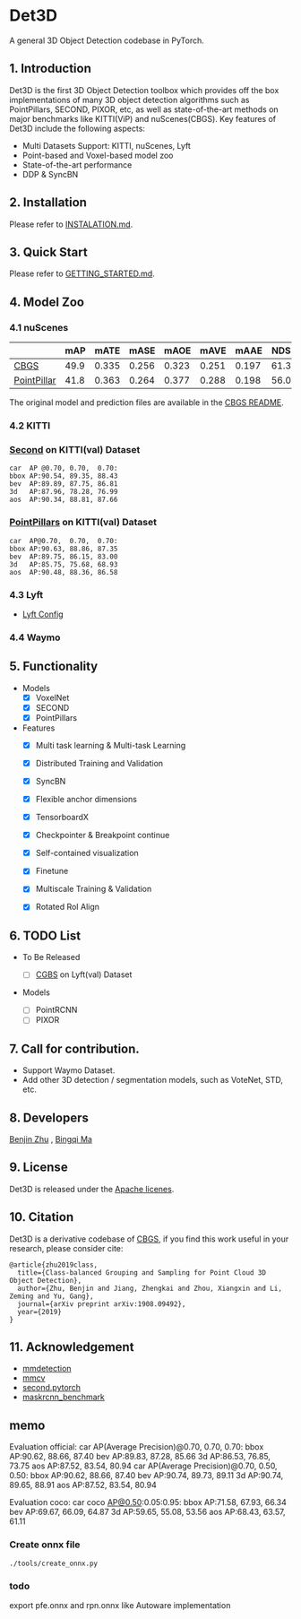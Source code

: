 # Det3D

A general 3D Object Detection codebase in PyTorch.

## 1. Introduction

Det3D is the first 3D Object Detection toolbox which provides off the box implementations of many 3D object detection algorithms such as PointPillars, SECOND, PIXOR, etc, as well as state-of-the-art methods on major benchmarks like KITTI(ViP) and nuScenes(CBGS). Key features of Det3D include the following aspects:

* Multi Datasets Support: KITTI, nuScenes, Lyft
* Point-based and Voxel-based model zoo
* State-of-the-art performance
* DDP & SyncBN


## 2. Installation

Please refer to [INSTALATION.md](INSTALLATION.md).

## 3. Quick Start

Please refer to [GETTING_STARTED.md](GETTING_STARTED.md).

## 4. Model Zoo

### 4.1 nuScenes

|             | mAP  | mATE | mASE | mAOE | mAVE | mAAE | NDS | ckpt |
| ----------- | ---- | ---- | ---- | ---- | ---- | ---- | ---- | ---- |
| [CBGS](https://github.com/poodarchu/Det3D/blob/master/examples/cbgs/configs/nusc_all_vfev3_spmiddleresnetfhd_rpn2_mghead_syncbn.py) | 49.9 | 0.335 | 0.256 | 0.323 | 0.251 | 0.197 | 61.3 | [link](https://drive.google.com/drive/folders/1rhamAqegE9iOp18tzQVam4rOMhHjjnRM?usp=sharing) |
| [PointPillar](examples/point_pillars/configs/nusc_all_point_pillars_mghead_syncbn.py) | 41.8 | 0.363 | 0.264 | 0.377 | 0.288 | 0.198 | 56.0 | [link](https://drive.google.com/drive/folders/1U0bkEQAhcxhDUD42nTCGC0uU0qaTO_Uv?usp=sharing) |

The original model and prediction files are available in the [CBGS README](https://github.com/poodarchu/Det3D/tree/master/examples/cbgs).

### 4.2 KITTI

### [Second](examples/second/configs/kitti_car_vfev3_spmiddlefhd_rpn1_mghead_syncbn.py) on KITTI(val) Dataset

```
car  AP @0.70, 0.70,  0.70:
bbox AP:90.54, 89.35, 88.43
bev  AP:89.89, 87.75, 86.81
3d   AP:87.96, 78.28, 76.99
aos  AP:90.34, 88.81, 87.66
```

### [PointPillars](examples/point_pillars/configs/kitti_point_pillars_mghead_syncbn.py) on KITTI(val) Dataset

```	
car  AP@0.70,  0.70,  0.70:
bbox AP:90.63, 88.86, 87.35
bev  AP:89.75, 86.15, 83.00
3d   AP:85.75, 75.68, 68.93
aos  AP:90.48, 88.36, 86.58
```


### 4.3 Lyft

* [Lyft Config](https://github.com/poodarchu/Det3D/blob/master/examples/cbgs/configs/lyft_all_vfev3_spmiddleresnetfhd_rpn2_mghead_syncbn.py)

### 4.4 Waymo



## 5. Functionality

* Models
  - [x] VoxelNet
  - [x] SECOND
  - [x] PointPillars
* Features
    - [x] Multi task learning & Multi-task Learning
    - [x] Distributed Training and Validation
    - [x] SyncBN
    - [x] Flexible anchor dimensions
    - [x] TensorboardX
    - [x] Checkpointer & Breakpoint continue
    - [x] Self-contained visualization
    - [x] Finetune
    - [x] Multiscale Training & Validation
    - [x] Rotated RoI Align


## 6. TODO List
* To Be Released

  * [ ] [CGBS](examples/cbgs/configs/lyft_all_vfev3_spmiddleresnetfhd_rpn2_mghead_syncbn.py) on Lyft(val) Dataset

* Models
  
  - [ ] PointRCNN
  - [ ] PIXOR

## 7. Call for contribution.
* Support Waymo Dataset.
* Add other 3D detection / segmentation models, such as VoteNet, STD, etc.

## 8. Developers

[Benjin Zhu](https://github.com/poodarchu/) , [Bingqi Ma](https://github.com/a157801)

## 9. License

Det3D is released under the [Apache licenes](LICENES).

## 10. Citation
Det3D is a derivative codebase of [CBGS](https://arxiv.org/abs/1908.09492), if you find this work useful in your research, please consider cite:
```
@article{zhu2019class,
  title={Class-balanced Grouping and Sampling for Point Cloud 3D Object Detection},
  author={Zhu, Benjin and Jiang, Zhengkai and Zhou, Xiangxin and Li, Zeming and Yu, Gang},
  journal={arXiv preprint arXiv:1908.09492},
  year={2019}
}
```

## 11. Acknowledgement

* [mmdetection](https://github.com/open-mmlab/mmdetection) 
* [mmcv](https://github.com/open-mmlab/mmcv)
* [second.pytorch](https://github.com/traveller59/second.pytorch)
* [maskrcnn_benchmark](https://github.com/facebookresearch/maskrcnn-benchmark)


## memo
Evaluation official: car AP(Average Precision)@0.70, 0.70, 0.70:
bbox AP:90.62, 88.66, 87.40
bev  AP:89.83, 87.28, 85.66
3d   AP:86.53, 76.85, 73.75
aos  AP:87.52, 83.54, 80.94
car AP(Average Precision)@0.70, 0.50, 0.50:
bbox AP:90.62, 88.66, 87.40
bev  AP:90.74, 89.73, 89.11
3d   AP:90.74, 89.65, 88.91
aos  AP:87.52, 83.54, 80.94

Evaluation coco: car coco AP@0.50:0.05:0.95:
bbox AP:71.58, 67.93, 66.34
bev  AP:69.67, 66.09, 64.87
3d   AP:59.65, 55.08, 53.56
aos  AP:68.43, 63.57, 61.11

### Create onnx file
```./tools/create_onnx.py```

### todo
export pfe.onnx and rpn.onnx like Autoware implementation
